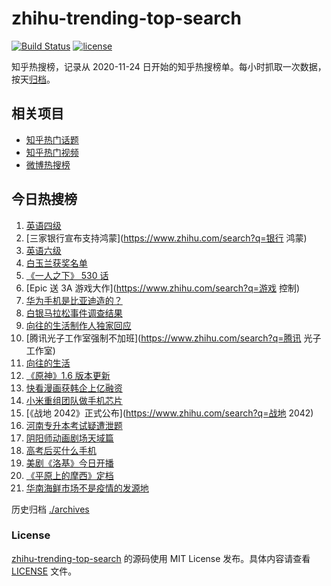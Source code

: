 # zhihu-trending-top-search

[![Build Status](https://github.com/justjavac/zhihu-trending-top-search/workflows/ci/badge.svg?branch=main)](https://github.com/justjavac/zhihu-trending-top-search/actions)
[![license](https://img.shields.io/github/license/justjavac/zhihu-trending-top-search)](https://github.com/justjavac/zhihu-trending-top-search/blob/main/LICENSE)

知乎热搜榜，记录从 2020-11-24 日开始的知乎热搜榜单。每小时抓取一次数据，按天[归档](./archives)。

## 相关项目

- [知乎热门话题](https://github.com/justjavac/zhihu-trending-hot-questions)
- [知乎热门视频](https://github.com/justjavac/zhihu-trending-hot-video)
- [微博热搜榜](https://github.com/justjavac/weibo-trending-hot-search)

## 今日热搜榜

<!-- BEGIN -->
<!-- 最后更新时间 Fri Jun 11 2021 23:05:36 GMT+0800 (China Standard Time) -->

1. [英语四级](https://www.zhihu.com/search?q=英语四级)
2. [三家银行宣布支持鸿蒙](https://www.zhihu.com/search?q=银行 鸿蒙)
3. [英语六级](https://www.zhihu.com/search?q=英语六级)
4. [白玉兰获奖名单](https://www.zhihu.com/search?q=白玉兰)
5. [《一人之下》 530 话](https://www.zhihu.com/search?q=一人之下)
6. [Epic 送 3A 游戏大作](https://www.zhihu.com/search?q=游戏 控制)
7. [华为手机是比亚迪造的？](https://www.zhihu.com/search?q=华为手机)
8. [白银马拉松事件调查结果](https://www.zhihu.com/search?q=甘肃白银马拉松)
9. [向往的生活制作人独家回应](https://www.zhihu.com/search?q=向往的生活)
10. [腾讯光子工作室强制不加班](https://www.zhihu.com/search?q=腾讯 光子工作室)
11. [向往的生活](https://www.zhihu.com/search?q=向往的生活)
12. [《原神》1.6 版本更新](https://www.zhihu.com/search?q=原神)
13. [快看漫画获韩企上亿融资](https://www.zhihu.com/search?q=快看漫画)
14. [小米重组团队做手机芯片](https://www.zhihu.com/search?q=小米公司)
15. [《战地 2042》正式公布](https://www.zhihu.com/search?q=战地 2042)
16. [河南专升本考试疑遭泄题](https://www.zhihu.com/search?q=河南专升本)
17. [阴阳师动画剧场天域篇](https://www.zhihu.com/search?q=阴阳师)
18. [高考后买什么手机](https://www.zhihu.com/search?q=高考后手机)
19. [美剧《洛基》今日开播](https://www.zhihu.com/search?q=洛基)
20. [《平原上的摩西》定档](https://www.zhihu.com/search?q=平原上的摩西)
21. [华南海鲜市场不是疫情的发源地](https://www.zhihu.com/search?q=华南海鲜市场)

<!-- END -->

历史归档 [./archives](./archives)

### License

[zhihu-trending-top-search](https://github.com/justjavac/zhihu-trending-top-search)
的源码使用 MIT License 发布。具体内容请查看 [LICENSE](./LICENSE) 文件。

